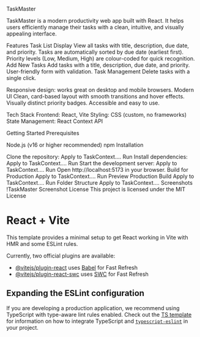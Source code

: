 TaskMaster

TaskMaster is a modern productivity web app built with React. It helps users efficiently manage their tasks with a clean, intuitive, and visually appealing interface.

Features
Task List Display
View all tasks with title, description, due date, and priority.
Tasks are automatically sorted by due date (earliest first).
Priority levels (Low, Medium, High) are colour-coded for quick recognition.
Add New Tasks
Add tasks with a title, description, due date, and priority.
User-friendly form with validation.
Task Management
Delete tasks with a single click.

Responsive design: works great on desktop and mobile browsers.
Modern UI
Clean, card-based layout with smooth transitions and hover effects.
Visually distinct priority badges.
Accessible and easy to use.

Tech Stack
Frontend: React, Vite
Styling: CSS (custom, no frameworks)
State Management: React Context API

Getting Started
Prerequisites

Node.js (v16 or higher recommended)
npm
Installation

Clone the repository:
Apply to TaskContext....
Run
Install dependencies:
Apply to TaskContext....
Run
Start the development server:
Apply to TaskContext....
Run
Open http://localhost:5173 in your browser.
Build for Production
Apply to TaskContext....
Run
Preview Production Build
Apply to TaskContext....
Run
Folder Structure
Apply to TaskContext....
Screenshots
!TaskMaster Screenshot
License
This project is licensed under the MIT License
# React + Vite

This template provides a minimal setup to get React working in Vite with HMR and some ESLint rules.

Currently, two official plugins are available:

- [@vitejs/plugin-react](https://github.com/vitejs/vite-plugin-react/blob/main/packages/plugin-react) uses [Babel](https://babeljs.io/) for Fast Refresh
- [@vitejs/plugin-react-swc](https://github.com/vitejs/vite-plugin-react/blob/main/packages/plugin-react-swc) uses [SWC](https://swc.rs/) for Fast Refresh

## Expanding the ESLint configuration

If you are developing a production application, we recommend using TypeScript with type-aware lint rules enabled. Check out the [TS template](https://github.com/vitejs/vite/tree/main/packages/create-vite/template-react-ts) for information on how to integrate TypeScript and [`typescript-eslint`](https://typescript-eslint.io) in your project.
